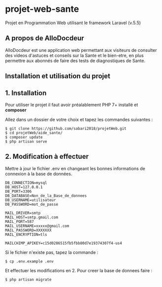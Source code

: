 # projet-web-sante
Projet en Programmation Web utilisant le framework Laravel (v.5.5)
## A propos de AlloDocdeur

AlloDocdeur est une application web permettant aux visiteurs de consulter des videos d'astuces et conseils sur la Sante et le bien-etre, en plus permettre aux abonnés de faire des tests de diagnostiques de Sante. 

## Installation et  utilisation du projet
## 1. Installation
Pour utiliser le projet il faut avoir préalablement PHP 7+ installé et **composer**

Allez dans un dossier de votre choix et tapez les commandes suivantes :
```
$ git clone https://github.com/sabari2018/projetWeb.git
$ cd projetWeb/aide_sante/
$ composer update
$ php artisan serve
```
## 2. Modification à effectuer
Mettre à jour le fichier .env en changeant les bonnes informations de connexion à la base de données.
```
DB_CONNECTION=mysql
DB_HOST=127.0.0.1
DB_PORT=3306
DB_DATABASE=Non_de_la_Base_de_donnees
DB_USERNAME=utilisateur
DB_PASSWORD=mot_de_passe

MAIL_DRIVER=smtp
MAIL_HOST=smtp.gmail.com
MAIL_PORT=587
MAIL_USERNAME=xxxxx@gmail.com
MAIL_PASSWORD=XXXXXXX
MAIL_ENCRYPTION=tls

MAILCHIMP_APIKEY=c15d0286515fb5fbb80d7e19374307f4-us4
```
Si le fichier n'existe pas, tapez la commande :

```
$ cp .env.example .env
```
Et effectuer les modifications en 2.
Pour creer la base de donnees faire :
```
$ php artisan migrate
```
